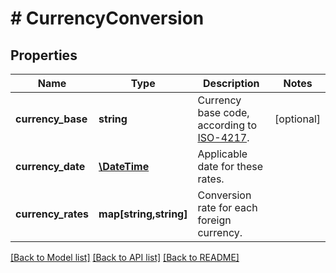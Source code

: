 # # CurrencyConversion

## Properties

Name | Type | Description | Notes
------------ | ------------- | ------------- | -------------
**currency_base** | **string** | Currency base code, according to [ISO-4217](https://en.wikipedia.org/wiki/ISO_4217). | [optional]
**currency_date** | [**\DateTime**](\DateTime.md) | Applicable date for these rates. |
**currency_rates** | **map[string,string]** | Conversion rate for each foreign currency. |

[[Back to Model list]](../../README.md#models) [[Back to API list]](../../README.md#endpoints) [[Back to README]](../../README.md)
